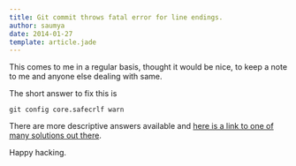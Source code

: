 ```yaml
---
title: Git commit throws fatal error for line endings.
author: saumya
date: 2014-01-27
template: article.jade
---
```


This comes to me in a regular basis, thought it would be nice, to keep a note to me and anyone else dealing with same.     

The short answer to fix this is
```
git config core.safecrlf warn
```
There are more descriptive answers available and [here is a link to one of many solutions out there][1].


Happy hacking.



[1]: http://stackoverflow.com/questions/15467507/trying-to-commit-git-files-but-getting-fatal-lf-would-be-replaced-by-crlf-in







